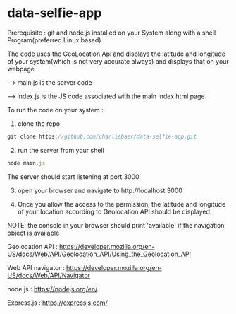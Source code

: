 # data-selfie-app

Prerequisite : git and node.js installed on your System along with a shell Program(preferred Linux based)

The code uses the GeoLocation Api and displays the latitude and longitude of your system(which is not very accurate always) and displays that on your webpage

--> main.js is the server code 

--> index.js is the JS code associated with the main index.html page 

To run the code on your system :
1. clone the repo
```javascript
git clone https://github.com/charliebaer/data-selfie-app.git
```
2. run the server from your shell
```javascript
node main.js
```
The server should start listening at port 3000

3. open your browser and navigate to http://localhost:3000

4. Once you allow the access to the permission, the latitude and longitude of your location according to Geolocation API should be displayed.

NOTE:
the console in your browser should print 'available' if the navigation object is available 

Geolocation API : https://developer.mozilla.org/en-US/docs/Web/API/Geolocation_API/Using_the_Geolocation_API

Web API navigator : https://developer.mozilla.org/en-US/docs/Web/API/Navigator

node.js : https://nodejs.org/en/

Express.js : https://expressjs.com/
